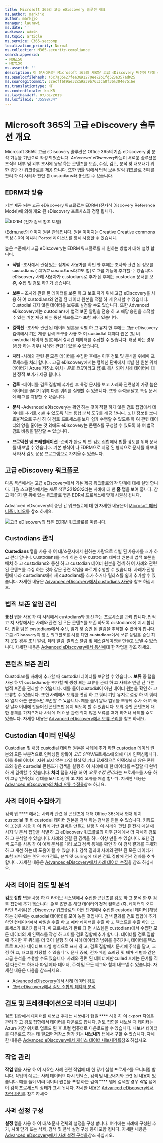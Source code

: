 ```yaml
---
title: Microsoft 365의 고급 eDiscovery 솔루션 개요
ms.author: markjjo
author: markjjo
manager: laurawi
ms.date: ''
audience: Admin
ms.topic: article
ms.service: O365-seccomp
localization_priority: Normal
ms.collection: M365-security-compliance
search.appverid:
- MOE150
- MET150
ms.assetid: ''
description: 이 문서에서는 Microsoft 365의 새로운 고급 eDiscovery 버전에 대해 설명 합니다.
ms.openlocfilehash: 45c7a35a27fea3891270ee72b1fd528a357ad825
ms.sourcegitcommit: 32ecff689ae32c59a39b7633ca0f36a304e7516e
ms.translationtype: MT
ms.contentlocale: ko-KR
ms.lasthandoff: 07/09/2019
ms.locfileid: "35598734"
---
```

# <a name="overview-of-the-advanced-ediscovery-solution-in-microsoft-365"></a>Microsoft 365의 고급 eDiscovery 솔루션 개요

Microsoft 365의 고급 eDiscovery 솔루션은 Office 365의 기존 eDiscovery 및 분석 기능을 기반으로 작성 되었습니다. *Advanced eDiscovery*라는이 새로운 솔루션은 조직의 내부 및 외부 조사에 응답 하는 콘텐츠를 보존, 수집, 검토, 분석 및 내보내기 위한 종단 간 워크플로를 제공 합니다. 또한 법률 팀에서 법적 보존 알림 워크플로 전체를 관리 하 여 사례와 관련 된 custodians와 통신할 수 있습니다. 

## <a name="alignment-with-edrm"></a>EDRM과 맞춤

기본 제공 되는 고급 eDiscovery 워크플로는 EDRM (전자식 Discovery Reference Model)에 의해 개요 된 eDiscovery 프로세스와 정렬 됩니다. 

![EDRM (전자 검색 참조 모델)](../media/EDRMv1.png)

(Edrm.net의 이미지 원본 관례입니다. 원본 이미지는 Creative Creative commons 특성 3.0이 아니라 Ported 라이선스를 통해 사용할 수 있습니다.

높은 수준에서 고급 eDiscovery는 EDRM 워크플로를 지 원하는 방법에 대해 설명 합니다.

- **식별** -조사에서 관심 있는 잠재적 사용자를 확인 한 후에는 조사와 관련 된 정보를 custodians ( *데이터 custodians*라고도 함)로 고급 기능에 추가할 수 있습니다. eDiscovery 사례 사용자가 custodians로 추가 된 후에는 custodian 문서를 보존, 수집 및 검토 하기가 쉽습니다.

- **보존** – 조사와 관련 된 데이터를 보존 하 고 보호 하기 위해 고급 eDiscovery를 사용 하 여 custodians와 연결 된 데이터 원본을 적절 하 게 유지할 수 있습니다. Custodial 되지 않은 데이터를 보류로 설정할 수도 있습니다. 또한 Advanced eDiscovery에는 custodians에 법적 보존 알림을 전송 하 고 해당 승인을 추적할 수 있는 기본 제공 되는 통신 워크플로가 포함 되어 있습니다.

- **컬렉션** -조사와 관련 된 데이터 원본을 식별 하 고 유지 한 후에는 고급 eDiscovery 검색에서 기본 제공 검색 도구를 사용 하 여 custodial 데이터 원본 (및 비 custodial 데이터 원본)에서 실시간 데이터를 수집할 수 있습니다. 해당 하는 경우 (해당 하는 경우) 사례와 관련이 있을 수 있습니다.

- **처리** -사례와 관련 된 모든 데이터를 수집한 후에는 이후 검토 및 분석을 위해이 프로세스를 처리 합니다. 고급 eDiscovery에서는 컬렉션 단계에서 식별 한 원본 위치 데이터가 Azure 저장소 위치 ( *검토 집합*이라고 함)로 복사 되어 사례 데이터에 대 한 정적 보기가 제공 됩니다. 
 
- **검토** -데이터를 검토 집합에 추가한 후 특정 문서를 보고 사례와 관련성이 가장 높은 데이터를 줄이기 위해 다른 쿼리를 실행할 수 있습니다. 또한 주석을 달고 특정 문서에 태그를 지정할 수 있습니다.
 
- **분석** -Advanced eDiscovery는 확인 하는 것이 적절 하지 않은 검토 집합에서 데이터를 추가로 cull 수 있도록 하는 통합 분석 도구를 제공 합니다. 또한 정보를 보다 효율적으로 구성 하 여 검토 프로세스를 보다 쉽게 수행할 수 있도록 하 여 관련 데이터의 양을 줄이는 것 외에도 eDiscovery는 콘텐츠를 구성할 수 있도록 하 여 법적 검토 비용을 절감할 수 있습니다.

- **프로덕션** 및 **프레젠테이션** -준비가 완료 되 면 검토 집합에서 법률 검토를 위해 문서를 내보낼 수 있습니다. 기본 형식이 나 EDRM으로 지정 된 형식으로 문서를 내보내서 타사 검토 응용 프로그램으로 가져올 수 있습니다.

## <a name="advanced-ediscovery-workflow"></a>고급 eDiscovery 워크플로

다음 섹션에서는 고급 eDiscovery에서 기본 제공 워크플로의 각 단계에 대해 설명 합니다. 다음 스크린샷에서는 *제품 책임 2019002*라는 사례에 대 한 **홈** 탭을 보여 줍니다. 참고 페이지 맨 위에 있는 워크플로 탭은 EDRM 프로세스에 맞게 시퀀싱 됩니다. 

Advanced eDiscovery의 종단 간 워크플로에 대 한 자세한 내용은이 [Microsoft 메커니즘 비디오](https://go.microsoft.com/fwlink/?linkid=2066133)를 참조 하세요. 

![고급 eDiscovery의 탭은 EDRM 워크플로를 따릅니다.](../media/aedisco-homepage-1.png)

## <a name="managing-custodians"></a>Custodians 관리

**Custodians** 탭을 사용 하 여 대/소문자에서 원하는 사람으로 식별 된 사용자를 추가 하 고 관리 합니다. Custodians를 추가 하는 경우 custodian 데이터 원본에 법적 보존을 배치 하 고 custodians와 통신 하 고 custodian 데이터 원본을 검색 하 여 사례와 관련 된 콘텐츠를 수집 하는 것과 같은 관련 작업을 빠르게 수행할 수 있습니다. 사례가 진행 됨에 따라 custodians에서 새 custodians를 추가 하거나 릴리스를 쉽게 추가할 수 있습니다. 자세한 내용은 [Advanced eDiscovery에서 custodians 사용](managing-custodians.md)을 참조 하십시오.

## <a name="managing-legal-hold-notifications"></a>법적 보존 알림 관리

**통신** 탭을 사용 하 여 사례에서 custodians와 통신 하는 프로세스를 관리 합니다. 법적 고 지 사항에서는 사례와 관련 된 모든 콘텐츠를 보존 하도록 custodians에 지시 합니다. 법률 팀은 custodians에서 수신, 읽기 및 승인 된 알림을 추적할 수 있어야 합니다. 고급 eDiscovery의 통신 워크플로를 사용 하면 custodians에서 보류 알림을 승인 하지 못할 경우 초기 알림, 미리 알림, 릴리스 알림 및 에스컬레이션을 만들고 보낼 수 있습니다. 자세한 내용은 [Advanced eDiscovery에서 통신에](managing-custodian-communications.md)대 한 작업을 참조 하세요.

## <a name="managing-content-preservation"></a>콘텐츠 보존 관리

Custodian를 사례에 추가할 때 custodial 데이터를 보유할 수 있습니다. **보류** 중 탭을 사용 하 여 custodians을 추가할 때 생성 되는 보류를 관리 하 고 사례와 연결 된 다른 법적 보존을 관리할 수 있습니다. 예를 들어 custodial이 아닌 데이터 원본을 확인 하 고 보류할 수 있습니다. 또한 사례에서 보류를 편집 하 고 쿼리 기반 유지로 설정 하 여 쿼리와 일치 하는 콘텐츠만 보존할 수 있습니다. 예를 들어 날짜 범위를 보류에 추가 하 여 특정 날짜 이내에 만들어진 콘텐츠만 유지 되도록 할 수 있습니다. 보류 중인 콘텐츠에 대 한 통계를 가져오거나 사례에 더 이상 관련 되지 않은 보류를 제거 하거나 삭제할 수도 있습니다. 자세한 내용은 [Advanced eDiscovery에서 보류 관리](managing-holds.md)를 참조 하세요.

## <a name="indexing-custodian-data"></a>Custodian 데이터 인덱싱

Custodian 및 해당 custodial 데이터 원본을 사례에 추가 하면 custodian 데이터 원본의 모든 부분적으로 인덱싱된 항목이 *고급 인덱싱*프로세스에 의해 다시 인덱싱됩니다. 이를 통해 이미지, 지원 되지 않는 파일 형식 및 기타 잠재적으로 인덱싱되지 않은 콘텐츠와 같은 custodial 콘텐츠가 검색을 실행 하 여 사례에 대 한 데이터를 수집할 때 완벽 하 게 검색할 수 있습니다. **처리** 탭을 사용 하 여 *오류 수정 관리*라는 프로세스를 사용 하 여 고급 인덱싱의 상태를 모니터링 하 고 처리 오류를 해결 합니다. 자세한 내용은 [Advanced eDiscovery의 처리 오류 수정을](processing-data-for-case.md)참조 하세요.

## <a name="collecting-case-data"></a>사례 데이터 수집하기

검색 탭 **** 에서는 사례와 관련 된 콘텐츠에 대해 Office 365에서 현재 위치 custodial 및 비 custodial 데이터 원본을 검색 하는 검색을 만들 수 있습니다. 키워드와 조건을 사용 하 여 쿼리 기반 검색을 만들고 실행 하 여 사례와 관련 된 전자 메일 메시지 및 문서 집합을 식별 하 고 eDiscovery 워크플로의 이후 단계에서 더 자세히 검토 하 고 분석할 수 있습니다. 사례와 연결 된 검색을 하나 이상 만들 수 있습니다. 또한 검색 도구를 사용 하 여 예제 문서를 미리 보고 검색 통계를 확인 하 여 검색 결과를 구체화 하 고 개선 하는 데 도움이 될 수 있습니다. 검색 결과에 사례와 관련 된 모든 데이터가 포함 되어 있는 경우 추가 검토, 분석 및 culling에 대 한 검토 집합에 검색 결과를 추가 합니다. 자세한 내용은 [Advanced eDiscovery에서 사례 데이터 수집](collecting-data-for-ediscovery.md)을 참조 하십시오.

## <a name="reviewing-and-analyzing-case-data"></a>사례 데이터 검토 및 분석

**검토 집합** 탭을 사용 하 여 라이브 시스템에서 수집한 콘텐츠를 검토 하 고 분석 한 후 검토 집합에 추가 했습니다. *검토 집합* 은 해당 데이터의 정적 컬렉션 (즉, 데이터의 오프 라인 복사본)은 eDiscovery 워크플로의 이전 단계에서 수집한 custodial 데이터 (해당 하는 경우에는 custodial 데이터)를 모아 놓은 것입니다. 검색 결과를 검토 집합에 추가 하면 컨테이너에서 파일을 추출 하 고 메타 데이터를 추출 하 고 텍스트를 추출 하는 프로세스가 트리거됩니다. 이 프로세스가 완료 되 면 시스템은 custodians에서 수집한 모든 데이터의 새 인덱스를 작성 하 고이를 검토 집합에 추가 합니다. 데이터를 검토 집합에 추가한 후 쿼리를 더 많이 실행 하 여 사례 데이터의 범위를 좁히거나, 데이터를 텍스트로 보거나 네이티브 파일 형식으로 표시 하 고, 검토 집합에서 문서에 주석을 달고, 교정 하 고, 태그를 지정할 수 있습니다. 문서 중복, 전자 메일 스레딩 및 테마 식별과 같은 고급 분석을 수행할 수도 있습니다. 사례와 관련 된 데이터에만 culled 후에는 문서를 직접 다운로드 하거나 파일 메타 데이터, 주석 및 모든 태그와 함께 내보낼 수 있습니다. 자세한 내용은 다음을 참조하세요.

- [Advanced eDiscovery에서 사례 데이터 검토](reviewing-data-in-review-set.md)
- [고급 eDiscovery에서 검토 집합의 데이터 분석](analyzing-data-in-review-set.md)

## <a name="exporting-data-for-review-and-presentation"></a>검토 및 프레젠테이션으로 데이터 내보내기

검토 집합에서 데이터를 내보낸 후에는 내보내기 탭을 **** 사용 하 여 export 작업을 관리 하 고 검토 집합에서 데이터를 다운로드 합니다. 검토 집합을 내보낼 때 데이터는 Azure 저장 위치로 업로드 된 후 로컬 컴퓨터로 다운로드할 수 있습니다. 내보낸 데이터를 다운로드 하는 데 필요한 저장소 평가 키는 **내보내기** 탭에서 구할 수 있습니다. 자세한 내용은 [Advanced eDiscovery에서 케이스 데이터 내보내기를](exporting-data-ediscover20.md)참조 하십시오.

## <a name="managing-jobs"></a>작업 관리

**작업** 탭을 사용 하 여 시작한 사례 관련 작업에 대 한 장기 실행 프로세스를 모니터링 합니다. 작업의 예로는 사례 데이터의 다시 인덱스, 검색 및 내보내기와 관련 된 내용이 있습니다. 예를 들어 여러 데이터 원본을 포함 하는 검색 **** 탭에 검색할 경우 **작업** 탭에이 검색 프로세스의 상태가 표시 됩니다. 자세한 내용은 [Advanced eDiscovery에서 작업 관리](managing-jobs-ediscovery20.md)를 참조 하세요.

## <a name="configuring-case-settings"></a>사례 설정 구성

**설정** 탭을 사용 하 여 대/소문자 전체의 설정을 구성 합니다. 여기에는 사례에 구성원 추가, 사례 닫기 또는 삭제, 검색 및 분석 설정 구성 등이 포함 됩니다. 자세한 내용은 [Advanced eDiscovery에서 사례 설정 구성을](configuring-case-settings-ediscovery20.md)참조 하십시오.
